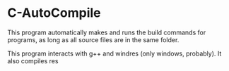 # C-AutoCompile

This program automatically makes and runs the build commands for programs, as long as all source files are in the same folder.

This program interacts with g++ and windres (only windows, probably).  It also compiles res
